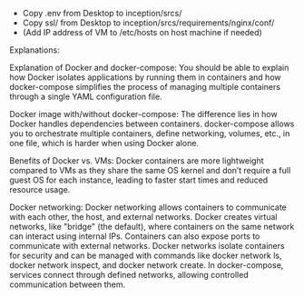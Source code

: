- Copy .env from Desktop to inception/srcs/
- Copy ssl/ from Desktop to inception/srcs/requirements/nginx/conf/
- (Add IP address of VM to /etc/hosts on host machine if needed)

Explanations:

Explanation of Docker and docker-compose:
You should be able to explain how Docker isolates applications by running them in containers and how docker-compose simplifies the process of managing multiple containers through a single YAML configuration file.

Docker image with/without docker-compose: The difference lies in how Docker handles dependencies between containers. docker-compose allows you to orchestrate multiple containers, define networking, volumes, etc., in one file, which is harder when using Docker alone.

Benefits of Docker vs. VMs: Docker containers are more lightweight compared to VMs as they share the same OS kernel and don’t require a full guest OS for each instance, leading to faster start times and reduced resource usage.

Docker networking:
Docker networking allows containers to communicate with each other, the host, and external networks. Docker creates virtual networks, like "bridge" (the default), where containers on the same network can interact using internal IPs. Containers can also expose ports to communicate with external networks. Docker networks isolate containers for security and can be managed with commands like docker network ls, docker network inspect, and docker network create. In docker-compose, services connect through defined networks, allowing controlled communication between them.
